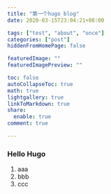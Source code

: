 ```yaml
---
title: "第一个hugo blog"
date: 2020-03-15T23:04:21+08:00

tags: ["test", "about", "once"]
categories: ["post"]
hiddenFromHomePage: false   

featuredImage: ""
featuredImagePreview: ""

toc: false
autoCollapseToc: true
math: true
lightgallery: true
linkToMarkdown: true
share:
  enable: true
comment: true

---
```


### Hello Hugo

 1. aaa
 1. bbb
 1. ccc